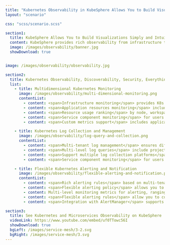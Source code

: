 ```yaml
---
title: "Kubernetes Observability in KubeSphere Allows You to Build Visualizations Simply and Intuitively"
layout: "scenario"

css: "scss/scenario.scss"

section1:
  title: KubeSphere Allows You to Build Visualizations Simply and Intuitively.
  content: KubeSphere provides rich observability from infrastructure to applications. It integrates your favorite tools for multi-dimensional monitoring metrics, multi-tenant log query and collection, alerting and notification. Try Kubernetes Observability in KubeSphere to realize visualization in a simple way.
  image: /images/observability/banner.jpg
  showDownload: true


image: /images/observability/observability.jpg

section2:
  title: Kubernetes Observability, Discoverability, Security, Everything You Need in One Platform
  list:
    - title: Multidimensional Kubernetes Monitoring
      image: /images/observability/multi-dimensional-monitoring.png
      contentList:
        - content: <span>Infrastructure monitoring</span> provides K8s control plane and cluster node metrics
        - content: <span>Application resources monitoring</span> includes CPU, memory, network and storage metrics
        - content: <span>Resource usage ranking</span> by node, workspace and project
        - content: <span>Service component monitoring</span> for users to quickly locate component failures
        - content: <span>Custom metrics support</span> includes application custom metrics dashboard (in v3.0.0)

    - title: Kubernetes Log Collection and Management
      image: /images/observability/log-query-and-collection.png
      contentList:
        - content: <span>Multi-tenant log management</span> ensures different tenants can only see their own log information
        - content: <span>Multi-level log queries</span> include projects, workloads, Pods, containers and keywords, supporting drilling into each level to locate the issues
        - content: <span>Support multiple log collection platforms</span>, such as Elasticsearch, Kafka and Fluentd
        - content: <span>Service component monitoring</span> for users to quickly locate component failures

    - title: Flexible Kubernetes Alerting and Notification
      image: /images/observability/flexible-alerting-and-notification.png
      contentList:
        - content: <span>Rich alerting rules</span> based on multi-tenancy and multi-dimensional monitoring metrics
        - content: <span>Flexible alerting policy</span> allows you to customize an alerting policy that contains multiple alerting rules
        - content: Multi-level monitoring metrics for alerting, ranging from infrastructure to workloads
        - content: <span>Flexible alerting rules</span> allow you to customize the detection period, duration and alerting priority of monitoring metrics
        - content: <span>Integration with AlertManager</span> supports multiple notification channels (in v3.0.0)

section3:
  title: See Kubernetes and Microservices Observability on KubeSphere
  videoLink: https://www.youtube.com/embed/uf0TTowc56I
  showDownload: true
  bgLeft: /images/service-mesh/3-2.svg
  bgRight: /images/service-mesh/3.svg
---
```

